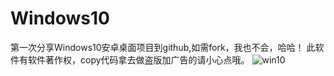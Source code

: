 # Windows10
第一次分享Windows10安卓桌面项目到github,如需fork，我也不会，哈哈！
此软件有软件著作权，copy代码拿去做盗版加广告的请小心点哦。
![win10](https://github.com/xlzhen-940218/Windows10/blob/master/windows10_android_desktop_software_copyright.jpg "Win10安卓桌面-软件著作权")
